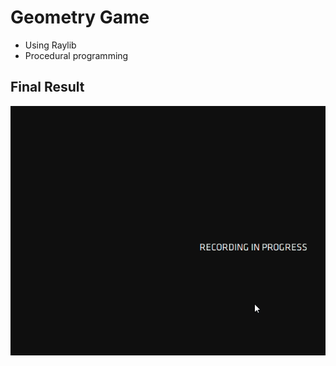# Geometry Game

- Using Raylib
- Procedural programming

## Final Result

![Alt Text](https://github.com/rafaelmmedeiros/GeometryGame/blob/master/print/Running.gif)
